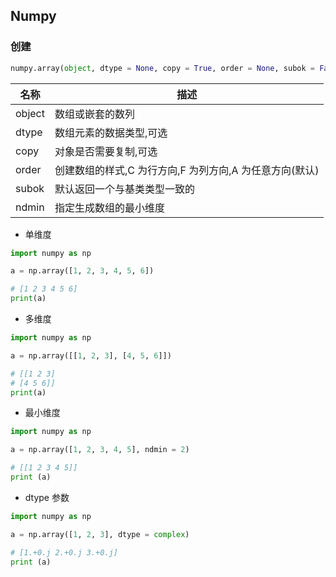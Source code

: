 <!--
 * @Description: 
 * @Version: 1.0
 * @Author: DaLao
 * @Email: dalao_li@163.com
 * @Date: 2021-01-16 17:59:34
 * @LastEditors: DaLao
 * @LastEditTime: 2022-01-14 05:36:37
-->

## Numpy

### 创建

```py
numpy.array(object, dtype = None, copy = True, order = None, subok = False, ndmin = 0)
```

| 名称   | 描述                                                    |
| ------ | ------------------------------------------------------- |
| object | 数组或嵌套的数列                                        |
| dtype  | 数组元素的数据类型,可选                                 |
| copy   | 对象是否需要复制,可选                                   |
| order  | 创建数组的样式,C 为行方向,F 为列方向,A 为任意方向(默认) |
| subok  | 默认返回一个与基类类型一致的                            | 数组 |
| ndmin  | 指定生成数组的最小维度                                  |

- 单维度

```py
import numpy as np

a = np.array([1, 2, 3, 4, 5, 6])

# [1 2 3 4 5 6]
print(a)
```

- 多维度

```py
import numpy as np

a = np.array([[1, 2, 3], [4, 5, 6]])

# [[1 2 3] 
# [4 5 6]]
print(a)
```

- 最小维度

```py
import numpy as np

a = np.array([1, 2, 3, 4, 5], ndmin = 2)

# [[1 2 3 4 5]]
print (a)
```

- dtype 参数

```py
import numpy as np

a = np.array([1, 2, 3], dtype = complex)

# [1.+0.j 2.+0.j 3.+0.j]
print (a)
```